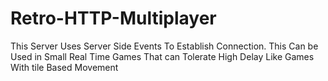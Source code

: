 # Retro-HTTP-Multiplayer
This Server Uses Server Side Events To Establish Connection. This Can be Used in Small Real Time Games That can Tolerate High Delay Like Games With tile Based Movement
